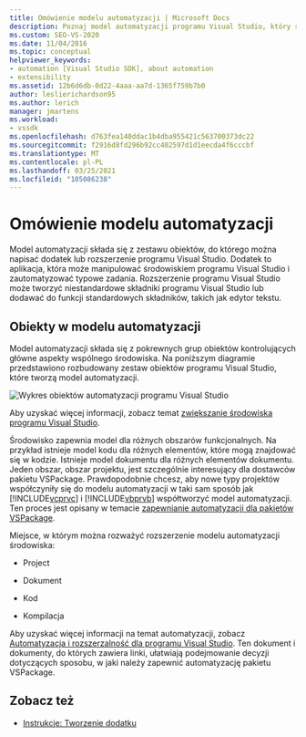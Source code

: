 ```yaml
---
title: Omówienie modelu automatyzacji | Microsoft Docs
description: Poznaj model automatyzacji programu Visual Studio, który składa się z zestawu obiektów, dla którego można napisać dodatek lub rozszerzenie programu Visual Studio.
ms.custom: SEO-VS-2020
ms.date: 11/04/2016
ms.topic: conceptual
helpviewer_keywords:
- automation [Visual Studio SDK], about automation
- extensibility
ms.assetid: 12b6d6db-0d22-4aaa-aa7d-1365f759b7b0
author: leslierichardson95
ms.author: lerich
manager: jmartens
ms.workload:
- vssdk
ms.openlocfilehash: d763fea140ddac1b4dba955421c563700373dc22
ms.sourcegitcommit: f2916d8fd296b92cc402597d1d1eecda4f6cccbf
ms.translationtype: MT
ms.contentlocale: pl-PL
ms.lasthandoff: 03/25/2021
ms.locfileid: "105086238"
---
```

# <a name="automation-model-overview"></a>Omówienie modelu automatyzacji
Model automatyzacji składa się z zestawu obiektów, do którego można napisać dodatek lub rozszerzenie programu Visual Studio. Dodatek to aplikacja, która może manipulować środowiskiem programu Visual Studio i zautomatyzować typowe zadania. Rozszerzenie programu Visual Studio może tworzyć niestandardowe składniki programu Visual Studio lub dodawać do funkcji standardowych składników, takich jak edytor tekstu.

## <a name="objects-in-the-automation-model"></a>Obiekty w modelu automatyzacji
 Model automatyzacji składa się z pokrewnych grup obiektów kontrolujących główne aspekty wspólnego środowiska. Na poniższym diagramie przedstawiono rozbudowany zestaw obiektów programu Visual Studio, które tworzą model automatyzacji.

 ![Wykres obiektów automatyzacji programu Visual Studio](../../extensibility/internals/media/vsvisualstudioautomationobjectchart.gif "vsVisualStudioAutomationObjectChart")

 Aby uzyskać więcej informacji, zobacz temat [zwiększanie środowiska programu Visual Studio](/previous-versions/esk3eey8(v=vs.140)).

 Środowisko zapewnia model dla różnych obszarów funkcjonalnych. Na przykład istnieje model kodu dla różnych elementów, które mogą znajdować się w kodzie. Istnieje model dokumentu dla różnych elementów dokumentu. Jeden obszar, obszar projektu, jest szczególnie interesujący dla dostawców pakietu VSPackage. Prawdopodobnie chcesz, aby nowe typy projektów współczyniły się do modelu automatyzacji w taki sam sposób jak [!INCLUDE[vcprvc](../../code-quality/includes/vcprvc_md.md)] i [!INCLUDE[vbprvb](../../code-quality/includes/vbprvb_md.md)] współtworzyć model automatyzacji. Ten proces jest opisany w temacie [zapewnianie automatyzacji dla pakietów VSPackage](../../extensibility/internals/providing-automation-for-vspackages.md).

 Miejsce, w którym można rozważyć rozszerzenie modelu automatyzacji środowiska:

- Project

- Dokument

- Kod

- Kompilacja

Aby uzyskać więcej informacji na temat automatyzacji, zobacz [Automatyzacja i rozszerzalność dla programu Visual Studio](/previous-versions/visualstudio/visual-studio-2015/extensibility/extensibility-in-visual-studio?preserve-view=true&view=vs-2015). Ten dokument i dokumenty, do których zawiera linki, ułatwiają podejmowanie decyzji dotyczących sposobu, w jaki należy zapewnić automatyzację pakietu VSPackage.

## <a name="see-also"></a>Zobacz też
- [Instrukcje: Tworzenie dodatku](/previous-versions/80493a3w(v=vs.140))